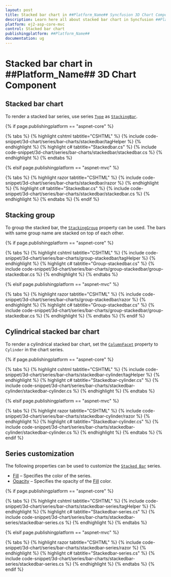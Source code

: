 ```yaml
---
layout: post
title: Stacked bar chart in ##Platform_Name## Syncfusion 3D Chart Component
description: Learn here all about stacked bar chart in Syncfusion ##Platform_Name## 3D Chart component of Syncfusion Essential JS 2 and more.
platform: ej2-asp-core-mvc
control: Stacked bar chart
publishingplatform: ##Platform_Name##
documentation: ug
---
```



# Stacked bar chart in ##Platform_Name## 3D Chart Component

## Stacked bar chart

To render a stacked bar series, use series [`Type`](https://help.syncfusion.com/cr/aspnetcore-js2/Syncfusion.EJ2.Charts.Chart3DSeries.html#Syncfusion_EJ2_Charts_Chart3DSeries_Type) as [`StackingBar`](https://help.syncfusion.com/cr/aspnetcore-js2/Syncfusion.EJ2.Charts.Chart3DSeriesType.html#Syncfusion_EJ2_Charts_Chart3DSeriesType_StackingBar).

{% if page.publishingplatform == "aspnet-core" %}

{% tabs %}
{% highlight cshtml tabtitle="CSHTML" %}
{% include code-snippet/3d-chart/series/bar-charts/stackedbar/tagHelper %}
{% endhighlight %}
{% highlight c# tabtitle="Stackedbar.cs" %}
{% include code-snippet/3d-chart/series/bar-charts/stackedbar/stackedbar.cs %}
{% endhighlight %}
{% endtabs %}

{% elsif page.publishingplatform == "aspnet-mvc" %}

{% tabs %}
{% highlight razor tabtitle="CSHTML" %}
{% include code-snippet/3d-chart/series/bar-charts/stackedbar/razor %}
{% endhighlight %}
{% highlight c# tabtitle="Stackedbar.cs" %}
{% include code-snippet/3d-chart/series/bar-charts/stackedbar/stackedbar.cs %}
{% endhighlight %}
{% endtabs %}
{% endif %}



## Stacking group

To group the stacked bar, the [`StackingGroup`](https://help.syncfusion.com/cr/aspnetcore-js2/Syncfusion.EJ2.Charts.Chart3DSeries.html#Syncfusion_EJ2_Charts_Chart3DSeries_StackingGroup) property can be used. The bars with same group name are stacked on top of each other.

{% if page.publishingplatform == "aspnet-core" %}

{% tabs %}
{% highlight cshtml tabtitle="CSHTML" %}
{% include code-snippet/3d-chart/series/bar-charts/group-stackedbar/tagHelper %}
{% endhighlight %}
{% highlight c# tabtitle="Group-stackedbar.cs" %}
{% include code-snippet/3d-chart/series/bar-charts/group-stackedbar/group-stackedbar.cs %}
{% endhighlight %}
{% endtabs %}

{% elsif page.publishingplatform == "aspnet-mvc" %}

{% tabs %}
{% highlight razor tabtitle="CSHTML" %}
{% include code-snippet/3d-chart/series/bar-charts/group-stackedbar/razor %}
{% endhighlight %}
{% highlight c# tabtitle="Group-stackedbar.cs" %}
{% include code-snippet/3d-chart/series/bar-charts/group-stackedbar/group-stackedbar.cs %}
{% endhighlight %}
{% endtabs %}
{% endif %}



## Cylindrical stacked bar chart

To render a cylindrical stacked bar chart, set the [`ColumnFacet`](https://help.syncfusion.com/cr/aspnetcore-js2/Syncfusion.EJ2.Charts.Chart3DSeries.html#Syncfusion_EJ2_Charts_Chart3DSeries_ColumnFacet) property to `Cylinder` in the chart series.

{% if page.publishingplatform == "aspnet-core" %}

{% tabs %}
{% highlight cshtml tabtitle="CSHTML" %}
{% include code-snippet/3d-chart/series/bar-charts/stackedbar-cylinder/tagHelper %}
{% endhighlight %}
{% highlight c# tabtitle="Stackedbar-cylinder.cs" %}
{% include code-snippet/3d-chart/series/bar-charts/stackedbar-cylinder/stackedbar-cylinder.cs %}
{% endhighlight %}
{% endtabs %}

{% elsif page.publishingplatform == "aspnet-mvc" %}

{% tabs %}
{% highlight razor tabtitle="CSHTML" %}
{% include code-snippet/3d-chart/series/bar-charts/stackedbar-cylinder/razor %}
{% endhighlight %}
{% highlight c# tabtitle="Stackedbar-cylinder.cs" %}
{% include code-snippet/3d-chart/series/bar-charts/stackedbar-cylinder/stackedbar-cylinder.cs %}
{% endhighlight %}
{% endtabs %}
{% endif %}



## Series customization

The following properties can be used to customize the [`Stacked Bar`]((https://help.syncfusion.com/cr/aspnetcore-js2/Syncfusion.EJ2.Charts.Chart3DSeriesType.html#Syncfusion_EJ2_Charts_Chart3DSeriesType_StackingBar)) series.

* [Fill](https://help.syncfusion.com/cr/aspnetcore-js2/Syncfusion.EJ2.Charts.Chart3DSeries.html#Syncfusion_EJ2_Charts_Chart3DSeries_Fill) – Specifies the color of the series.
* [Opacity](https://help.syncfusion.com/cr/aspnetcore-js2/Syncfusion.EJ2.Charts.Chart3DSeries.html#Syncfusion_EJ2_Charts_Chart3DSeries_Opacity) – Specifies the opacity of the [Fill](https://help.syncfusion.com/cr/aspnetcore-js2/Syncfusion.EJ2.Charts.Chart3DSeries.html#Syncfusion_EJ2_Charts_Chart3DSeries_Fill) color.

{% if page.publishingplatform == "aspnet-core" %}

{% tabs %}
{% highlight cshtml tabtitle="CSHTML" %}
{% include code-snippet/3d-chart/series/bar-charts/stackedbar-series/tagHelper %}
{% endhighlight %}
{% highlight c# tabtitle="Stackedbar-series.cs" %}
{% include code-snippet/3d-chart/series/bar-charts/stackedbar-series/stackedbar-series.cs %}
{% endhighlight %}
{% endtabs %}

{% elsif page.publishingplatform == "aspnet-mvc" %}

{% tabs %}
{% highlight razor tabtitle="CSHTML" %}
{% include code-snippet/3d-chart/series/bar-charts/stackedbar-series/razor %}
{% endhighlight %}
{% highlight c# tabtitle="Stackedbar-series.cs" %}
{% include code-snippet/3d-chart/series/bar-charts/stackedbar-series/stackedbar-series.cs %}
{% endhighlight %}
{% endtabs %}
{% endif %}


